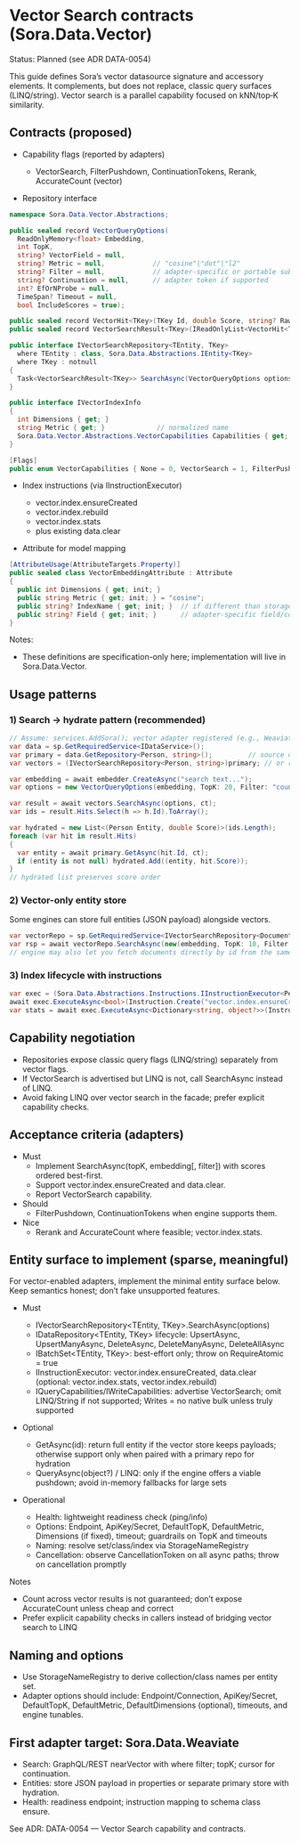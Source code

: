 # Vector Search contracts (Sora.Data.Vector)

Status: Planned (see ADR DATA-0054)

This guide defines Sora’s vector datasource signature and accessory elements. It complements, but does not replace, classic query surfaces (LINQ/string). Vector search is a parallel capability focused on kNN/top‑K similarity.

## Contracts (proposed)

- Capability flags (reported by adapters)
  - VectorSearch, FilterPushdown, ContinuationTokens, Rerank, AccurateCount (vector)

- Repository interface

```csharp
namespace Sora.Data.Vector.Abstractions;

public sealed record VectorQueryOptions(
  ReadOnlyMemory<float> Embedding,
  int TopK,
  string? VectorField = null,
  string? Metric = null,            // "cosine"|"dot"|"l2"
  string? Filter = null,            // adapter-specific or portable subset
  string? Continuation = null,      // adapter token if supported
  int? EfOrNProbe = null,
  TimeSpan? Timeout = null,
  bool IncludeScores = true);

public sealed record VectorHit<TKey>(TKey Id, double Score, string? Raw = null);
public sealed record VectorSearchResult<TKey>(IReadOnlyList<VectorHit<TKey>> Hits, string? Continuation = null);

public interface IVectorSearchRepository<TEntity, TKey>
  where TEntity : class, Sora.Data.Abstractions.IEntity<TKey>
  where TKey : notnull
{
  Task<VectorSearchResult<TKey>> SearchAsync(VectorQueryOptions options, CancellationToken ct = default);
}

public interface IVectorIndexInfo
{
  int Dimensions { get; }
  string Metric { get; }             // normalized name
  Sora.Data.Vector.Abstractions.VectorCapabilities Capabilities { get; }
}

[Flags]
public enum VectorCapabilities { None = 0, VectorSearch = 1, FilterPushdown = 2, Rerank = 4, ContinuationTokens = 8, AccurateCount = 16 }
```

- Index instructions (via IInstructionExecutor)
  - vector.index.ensureCreated
  - vector.index.rebuild
  - vector.index.stats
  - plus existing data.clear

- Attribute for model mapping

```csharp
[AttributeUsage(AttributeTargets.Property)]
public sealed class VectorEmbeddingAttribute : Attribute
{
  public int Dimensions { get; init; }
  public string Metric { get; init; } = "cosine";
  public string? IndexName { get; init; }  // if different than storage name
  public string? Field { get; init; }      // adapter-specific field/column name
}
```

Notes:
- These definitions are specification-only here; implementation will live in Sora.Data.Vector.

## Usage patterns

### 1) Search → hydrate pattern (recommended)

```csharp
// Assume: services.AddSora(); vector adapter registered (e.g., Weaviate)
var data = sp.GetRequiredService<IDataService>();
var primary = data.GetRepository<Person, string>();         // source of truth
var vectors = (IVectorSearchRepository<Person, string>)primary; // or resolved separately if vector-only

var embedding = await embedder.CreateAsync("search text...");
var options = new VectorQueryOptions(embedding, TopK: 20, Filter: "country = 'US'");

var result = await vectors.SearchAsync(options, ct);
var ids = result.Hits.Select(h => h.Id).ToArray();

var hydrated = new List<(Person Entity, double Score)>(ids.Length);
foreach (var hit in result.Hits)
{
  var entity = await primary.GetAsync(hit.Id, ct);
  if (entity is not null) hydrated.Add((entity, hit.Score));
}
// hydrated list preserves score order
```

### 2) Vector-only entity store

Some engines can store full entities (JSON payload) alongside vectors.

```csharp
var vectorRepo = sp.GetRequiredService<IVectorSearchRepository<Document, string>>();
var rsp = await vectorRepo.SearchAsync(new(embedding, TopK: 10, Filter: "tag in ['kb','faq']"));
// engine may also let you fetch documents directly by id from the same store
```

### 3) Index lifecycle with instructions

```csharp
var exec = (Sora.Data.Abstractions.Instructions.IInstructionExecutor<Person>)primary;
await exec.ExecuteAsync<bool>(Instruction.Create("vector.index.ensureCreated"));
var stats = await exec.ExecuteAsync<Dictionary<string, object?>>(Instruction.Create("vector.index.stats"));
```

## Capability negotiation

- Repositories expose classic query flags (LINQ/string) separately from vector flags.
- If VectorSearch is advertised but LINQ is not, call SearchAsync instead of LINQ.
- Avoid faking LINQ over vector search in the facade; prefer explicit capability checks.

## Acceptance criteria (adapters)

- Must
  - Implement SearchAsync(topK, embedding[, filter]) with scores ordered best-first.
  - Support vector.index.ensureCreated and data.clear.
  - Report VectorSearch capability.
- Should
  - FilterPushdown, ContinuationTokens when engine supports them.
- Nice
  - Rerank and AccurateCount where feasible; vector.index.stats.

## Entity<TEntity> surface to implement (sparse, meaningful)

For vector-enabled adapters, implement the minimal entity surface below. Keep semantics honest; don’t fake unsupported features.

- Must
  - IVectorSearchRepository<TEntity, TKey>.SearchAsync(options)
  - IDataRepository<TEntity, TKey> lifecycle: UpsertAsync, UpsertManyAsync, DeleteAsync, DeleteManyAsync, DeleteAllAsync
  - IBatchSet<TEntity, TKey>: best-effort only; throw on RequireAtomic = true
  - IInstructionExecutor<TEntity>: vector.index.ensureCreated, data.clear (optional: vector.index.stats, vector.index.rebuild)
  - IQueryCapabilities/IWriteCapabilities: advertise VectorSearch; omit LINQ/String if not supported; Writes = no native bulk unless truly supported

- Optional
  - GetAsync(id): return full entity if the vector store keeps payloads; otherwise support only when paired with a primary repo for hydration
  - QueryAsync(object?) / LINQ: only if the engine offers a viable pushdown; avoid in-memory fallbacks for large sets

- Operational
  - Health: lightweight readiness check (ping/info)
  - Options: Endpoint, ApiKey/Secret, DefaultTopK, DefaultMetric, Dimensions (if fixed), timeout; guardrails on TopK and timeouts
  - Naming: resolve set/class/index via StorageNameRegistry
  - Cancellation: observe CancellationToken on all async paths; throw on cancellation promptly

Notes
- Count across vector results is not guaranteed; don’t expose AccurateCount unless cheap and correct
- Prefer explicit capability checks in callers instead of bridging vector search to LINQ

## Naming and options

- Use StorageNameRegistry to derive collection/class names per entity set.
- Adapter options should include: Endpoint/Connection, ApiKey/Secret, DefaultTopK, DefaultMetric, DefaultDimensions (optional), timeouts, and engine tunables.

## First adapter target: Sora.Data.Weaviate

- Search: GraphQL/REST nearVector with where filter; topK; cursor for continuation.
- Entities: store JSON payload in properties or separate primary store with hydration.
- Health: readiness endpoint; instruction mapping to schema class ensure.

See ADR: DATA-0054 — Vector Search capability and contracts.

